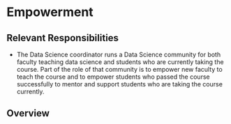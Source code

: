# Empowerment

## Relevant Responsibilities
- The Data Science coordinator runs a Data Science community for both faculty teaching data science and students who are currently taking the course. Part of the role of that community is to empower new faculty to teach the course and to empower students who passed the course successfully to mentor and support students who are taking the course currently.

## Overview
